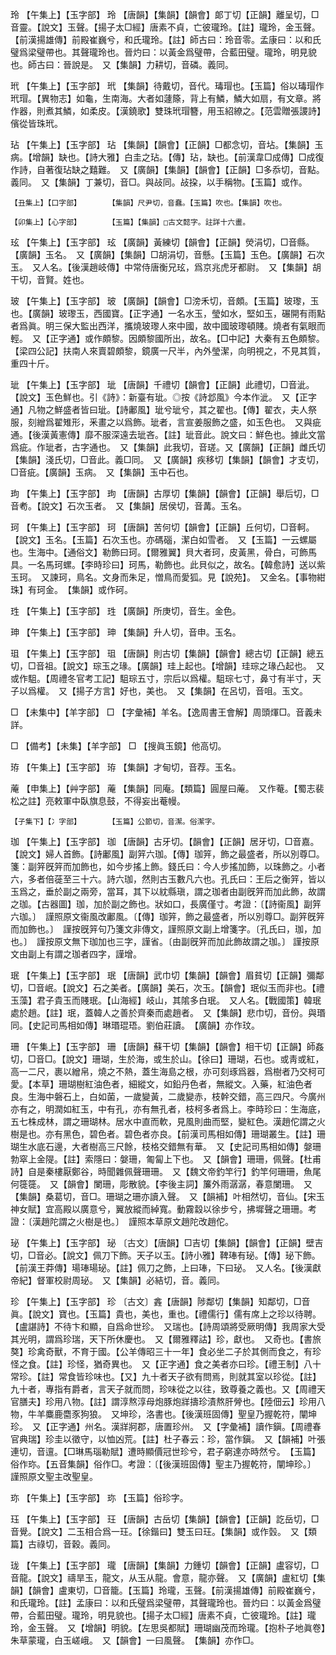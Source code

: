 <!-- { "loadSidebar": true } -->
玲	【午集上】【玉字部】	玲	【唐韻】【集韻】【韻會】郞丁切【正韻】離呈切，□音靈。【說文】玉聲。【揚子太□經】唐素不貞，亡彼瓏玲。【註】瓏玲，金玉聲。【前漢揚雄傳】前殿崔巍兮，和氏瓏玲。【註】師古曰：玲音零。孟康曰：以和氏璧爲梁璧帶也。其聲瓏玲也。晉灼曰：以黃金爲璧帶，合藍田璧。瓏玲，明見貌也。師古曰：晉說是。　又【集韻】力耕切，音磷。義同。

玳	【午集上】【玉字部】	玳	【集韻】待戴切，音代。瑇瑁也。【玉篇】俗以瑇瑁作玳瑁。【異物志】如龜，生南海。大者如蘧篨，背上有鱗，鱗大如扇，有文章。將作器，則煮其鱗，如柔皮。【漢鐃歌】雙珠玳瑁簪，用玉紹繚之。【范雲贈張謖詩】儐從皆珠玳。

玷	【午集上】【玉字部】	玷	【集韻】【韻會】【正韻】□都念切，音坫。【集韻】玉病。【增韻】缺也。【詩大雅】白圭之玷。【傳】玷，缺也。【前漢韋□成傳】□成復作詩，自著復玷缺之囏難。　又【廣韻】【集韻】【韻會】【正韻】□多忝切，音點。義同。　又【集韻】丁兼切，音□。與敁同。敁挅，以手稱物。【玉篇】或作。

	【丑集上】【口字部】		【集韻】尺尹切，音蠢。【玉篇】吹也。【集韻】吹也。

	【卯集上】【心字部】		【玉篇】【集韻】□古文懿字。註詳十六畫。

玹	【午集上】【玉字部】	玹	【廣韻】黃練切【韻會】【正韻】熒涓切，□音縣。【廣韻】玉名。　又【廣韻】【集韻】□胡涓切，音懸。【玉篇】玉色。【廣韻】石次玉。　又人名。【後漢趙岐傳】中常侍唐衡兄玹，爲京兆虎牙都尉。　又【集韻】胡干切，音賢。姓也。

玻	【午集上】【玉字部】	玻	【廣韻】【韻會】□滂禾切，音頗。【玉篇】玻瓈，玉也。【廣韻】玻瓈玉，西國寶。【正字通】一名水玉，瑩如水，堅如玉，碾開有雨點者爲眞。明三保大監出西洋，攜燒玻瓈人來中國，故中國玻瓈頓賤。燒者有氣眼而輕。　又【正字通】或作頗黎。因頗黎國所出，故名。【□中記】大秦有五色頗黎。【梁四公記】扶南人來賣碧頗黎，鏡廣一尺半，內外瑩潔，向明視之，不見其質，重四十斤。

玼	【午集上】【玉字部】	玼	【唐韻】千禮切【韻會】【正韻】此禮切，□音泚。【說文】玉色鮮也。引《詩》：新臺有玼。◎按《詩邶風》今本作泚。　又【正字通】凡物之鮮盛者皆曰玼。【詩鄘風】玼兮玼兮，其之翟也。【傳】翟衣，夫人祭服，刻繒爲翟雉形，釆畫之以爲飾。玼者，言宣姜服飾之盛，如玉色也。　又與疵通。【後漢黃憲傳】靡不服深遠去玼吝。【註】玼音此。說文曰：鮮色也。據此文當爲疵。作玼者，古字通也。　又【集韻】此我切，音瑳。又【廣韻】【正韻】雌氏切【集韻】淺氏切，□音此。義□同。　又【廣韻】疾移切【集韻】【韻會】才支切，□音疵。【廣韻】玉病。　又【集韻】玉中石也。

玽	【午集上】【玉字部】	玽	【唐韻】古厚切【集韻】【韻會】【正韻】舉后切，□音耇。【說文】石次玉者。　又【集韻】居侯切，音冓。玉名。

珂	【午集上】【玉字部】	珂	【唐韻】苦何切【韻會】【正韻】丘何切，□音軻。【說文】玉名。【玉篇】石次玉也。亦碼碯，潔白如雪者。　又【玉篇】一云螺屬也。生海中。【通俗文】勒飾曰珂。【爾雅翼】貝大者珂，皮黃黑，骨白，可飾馬具。一名馬珂螺。【李時珍曰】珂馬，勒飾也。此貝似之，故名。【韓愈詩】送以紫玉珂。　又諫珂，鳥名。文身而朱足，憎鳥而愛狐。見【說苑】。　又金名。【事物紺珠】有珂金。　【集韻】或作砢。

珄	【午集上】【玉字部】	珄	【廣韻】所庚切，音生。金色。

珅	【午集上】【玉字部】	珅	【集韻】升人切，音申。玉名。

珇	【午集上】【玉字部】	珇	【唐韻】則古切【集韻】【韻會】總古切【正韻】總五切，□音祖。【說文】琮玉之瑑。【廣韻】珪上起也。【增韻】珪琮之瑑凸起也。　又或作駔。【周禮冬官考工記】駔琮五寸，宗后以爲權。駔琮七寸，鼻寸有半寸，天子以爲權。　又【揚子方言】好也，美也。　又【集韻】在呂切，音咀。玉文。

□	【未集中】【羊字部】	□	【字彙補】羊名。【逸周書王會解】周頭煇□。音義未詳。

□	【備考】【未集】【羊字部】	□	【搜眞玉鏡】他高切。

珔	【午集上】【玉字部】	珔	【集韻】才甸切，音荐。玉名。

蓭	【申集上】【艸字部】	蓭	【集韻】同庵。【類篇】圓屋曰蓭。　又作菴。【蜀志裴松之註】亮敕軍中臥旗息鼓，不得妄出菴幔。

	【子集下】【冫字部】		【玉篇】公節切，音潔。俗潔字。

珈	【午集上】【玉字部】	珈	【唐韻】古牙切。【韻會】【正韻】居牙切，□音嘉。【說文】婦人首飾。【詩鄘風】副笄六珈。【傳】珈笄，飾之最盛者，所以別尊□。箋：副笄旣笄而加飾也，如今步搖上飾。錢氏曰：今人步搖加飾，以珠飾之。小者六，多者倍蓰至三十六。詩六珈，然則古玉數凡六也。孔氏曰：王后之衡笄，皆以玉爲之，垂於副之兩旁，當耳，其下以紞縣瑱，謂之珈者由副旣笄而加此飾，故謂之珈。【古器圖】珈，加於副之飾也。狀如口，長廣僅寸。考證：〔【詩衞風】副笄六珈。〕　謹照原文衞風改鄘風。〔【傳】珈笄，飾之最盛者，所以別尊□。副笄旣笄而加飾也。〕　謹按旣笄句乃箋文非傳文，謹照原文副上增箋字。〔孔氏曰，珈，加也。〕　謹按原文無下珈加也三字，謹省。〔由副旣笄而加此飾故謂之珈。〕 謹按原文由副上有謂之珈者四字，謹增。 

珉	【午集上】【玉字部】	珉	【唐韻】武巾切【集韻】【韻會】眉貧切【正韻】彌鄰切，□音岷。【說文】石之美者。【廣韻】美石，次玉。【韻會】珉似玉而非也。【禮玉藻】君子貴玉而賤珉。【山海經】岐山，其隂多白珉。　又人名。【戰國策】韓珉處於趙。【註】珉，蓋韓人之善於齊秦而處趙者。　又【集韻】悲巾切，音份。與瑉同。【史記司馬相如傳】琳瑉琨珸。劉伯莊讀。　【廣韻】亦作玟。

珊	【午集上】【玉字部】	珊	【唐韻】蘇干切【集韻】【韻會】相干切【正韻】師姦切，□音□。【說文】珊瑚，生於海，或生於山。【徐曰】珊瑚，石也。或靑或紅，高一二尺，裹以繒帛，燒之不熱，蓋生海島之根，亦可刻琢爲器，爲樹者乃交柯可愛。【本草】珊瑚樹紅油色者，細縱文，如鉛丹色者，無縱文。入藥，紅油色者良。生海中磐石上，白如菌，一歲變黃，二歲變赤，枝幹交錯，高三四尺。今廣州亦有之，明潤如紅玉，中有孔，亦有無孔者，枝柯多者爲上。李時珍曰：生海底，五七株成林，謂之珊瑚林。居水中直而軟，見風則曲而堅，變紅色。漢趙佗謂之火樹是也。亦有黑色，碧色者。碧色者亦良。【前漢司馬相如傳】珊瑚叢生。【註】珊瑚生水底石邊，大者樹高三尺餘，枝格交錯無有華。　又【史記司馬相如傳】媻珊勃窣上金隄。【註】索隱曰：媻珊，匍匐上下也。　又【韻會】珊珊，佩聲。【杜甫詩】自是秦樓厭鄭谷，時聞雜佩聲珊珊。　又【魏文帝釣竿行】釣竿何珊珊，魚尾何簁簁。　又【韻會】闌珊，彫散貌。【李後主詞】簾外雨潺潺，春意闌珊。　又【集韻】桑葛切，音□。珊瑚之珊亦讀入聲。　又【韻補】叶相然切，音仙。【宋玉神女賦】宜高殿以廣意兮，翼放縱而綽寬。動霧縠以徐步兮，拂墀聲之珊珊。考證：〔漢趙陀謂之火樹是也。〕　謹照本草原文趙陀改趙佗。 

珌	【午集上】【玉字部】	珌	〔古文〕【唐韻】□吉切【集韻】【韻會】【正韻】壁吉切，□音必。【說文】佩刀下飾。天子以玉。【詩小雅】鞞琫有珌。【傳】珌下飾。【前漢王莽傳】瑒琫瑒珌。【註】佩刀之飾，上曰琫，下曰珌。　又人名。【後漢獻帝紀】督軍校尉周珌。　又【集韻】必結切，音。義同。

珍	【午集上】【玉字部】	珍	〔古文〕錱【唐韻】陟鄰切【集韻】知鄰切，□音眞。【說文】寶也。【玉篇】貴也，美也，重也。【禮儒行】儒有席上之珍以待聘。【盧諶詩】不待卞和顯，自爲命世珍。　又瑞也。【詩周頌將受厥明傳】我周家大受其光明，謂爲珍瑞，天下所休慶也。　又【爾雅釋詁】珍，獻也。　又奇也。【書旅獒】珍禽奇獸，不育于國。【公羊傳昭三十一年】食必坐二子於其側而食之，有珍怪之食。【註】珍怪，猶奇異也。　又【正字通】食之美者亦曰珍。【禮王制】八十常珍。【註】常食皆珍味也。【又】九十者天子欲有問焉，則就其室以珍從。【註】九十者，專指有爵者，言天子就而問，珍味從之以往，致尊養之義也。又【周禮天官膳夫】珍用八物。【註】謂淳熬淳母炮豚炮牂擣珍漬熬肝膋也。【陸佃云】珍用八物，牛羊麋鹿麕豕狗狼。　又坤珍，洛書也。【後漢班固傳】聖皇乃握乾符，闡坤珍。　又【正字通】州名。漢牂牁郡，唐置珍州。　又【字彙補】讀作鎭。【周禮春官典瑞】珍圭以徵守，以恤凶荒。【註】杜子春云：珍，當作鎭。　又【韻補】叶張連切，音邅。【□琳馬瑙勒賦】遭時顯價冠世珍兮，君子窮達亦時然兮。　【玉篇】俗作珎。【五音集韻】俗作□。考證：〔【後漢班固傳】聖主乃握乾符，闡坤珍。〕　謹照原文聖主改聖皇。 

珎	【午集上】【玉字部】	珎	【玉篇】俗珍字。

珏	【午集上】【玉字部】	玨	【唐韻】古岳切【集韻】【韻會】【正韻】訖岳切，□音覺。【說文】二玉相合爲一玨。【徐鍇曰】雙玉曰玨。【集韻】或作瑴。　又【類篇】古祿切，音穀。義同。

珑	【午集上】【玉字部】	瓏	【唐韻】【集韻】力鍾切【韻會】【正韻】盧容切，□音龍。【說文】禱旱玉，龍文，从玉从龍。會意，龍亦聲。　又【廣韻】盧紅切【集韻】【韻會】盧東切，□音籠。【玉篇】玲瓏，玉聲。【前漢揚雄傳】前殿崔巍兮，和氏瓏玲。【註】孟康曰：以和氏璧爲梁璧帶，其聲瓏玲也。晉灼曰：以黃金爲璧帶，合藍田璧。瓏玲，明見貌也。【揚子太□經】唐素不貞，亡彼瓏玲。【註】瓏玲，金玉聲。　又【增韻】明貌。【左思吳都賦】珊瑚幽茂而玲瓏。【抱朴子地眞卷】朱草蒙瓏，白玉嵯峨。　又【韻會】一曰風聲。　【集韻】亦作□。

